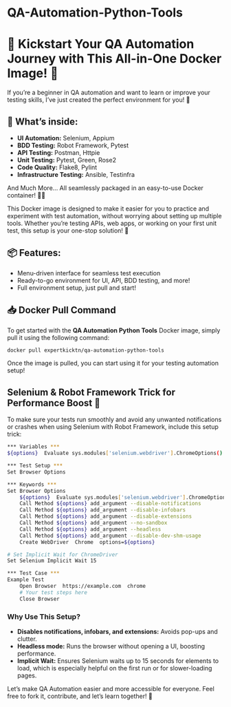 # QA-Automation-Python-Tools
# 🚀 Kickstart Your QA Automation Journey with This All-in-One Docker Image! 🚀

If you’re a beginner in QA automation and want to learn or improve your testing skills, I’ve just created the perfect environment for you! 🎯

## 🔹 What’s inside:
- **UI Automation:** Selenium, Appium
- **BDD Testing:** Robot Framework, Pytest
- **API Testing:** Postman, Httpie
- **Unit Testing:** Pytest, Green, Rose2
- **Code Quality:** Flake8, Pylint
- **Infrastructure Testing:** Ansible, Testinfra

And Much More... All seamlessly packaged in an easy-to-use Docker container! 🧑‍💻

This Docker image is designed to make it easier for you to practice and experiment with test automation, without worrying about setting up multiple tools. Whether you’re testing APIs, web apps, or working on your first unit test, this setup is your one-stop solution! 🎉

## 📦 Features:
- Menu-driven interface for seamless test execution
- Ready-to-go environment for UI, API, BDD testing, and more!
- Full environment setup, just pull and start!

## 📥 Docker Pull Command

To get started with the **QA Automation Python Tools** Docker image, simply pull it using the following command:

```bash
docker pull expertkicktn/qa-automation-python-tools
```

Once the image is pulled, you can start using it for your testing automation setup!


## Selenium & Robot Framework Trick for Performance Boost 🚀
To make sure your tests run smoothly and avoid any unwanted notifications or crashes when using Selenium with Robot Framework, include this setup trick:

```bash
*** Variables ***
${options}  Evaluate sys.modules['selenium.webdriver'].ChromeOptions() sys

*** Test Setup ***
Set Browser Options

*** Keywords ***
Set Browser Options
    ${options}  Evaluate sys.modules['selenium.webdriver'].ChromeOptions() sys
    Call Method ${options} add_argument --disable-notifications
    Call Method ${options} add_argument --disable-infobars
    Call Method ${options} add_argument --disable-extensions
    Call Method ${options} add_argument --no-sandbox
    Call Method ${options} add_argument --headless
    Call Method ${options} add_argument --disable-dev-shm-usage
    Create WebDriver  Chrome  options=${options}

# Set Implicit Wait for ChromeDriver
Set Selenium Implicit Wait 15

*** Test Case ***
Example Test
    Open Browser  https://example.com  chrome
    # Your test steps here
    Close Browser
```
### Why Use This Setup?

- **Disables notifications, infobars, and extensions:** Avoids pop-ups and clutter.
- **Headless mode:** Runs the browser without opening a UI, boosting performance.
- **Implicit Wait:** Ensures Selenium waits up to 15 seconds for elements to load, which is especially helpful on the first run or for slower-loading pages.

Let’s make QA Automation easier and more accessible for everyone. Feel free to fork it, contribute, and let’s learn together! 🌱

